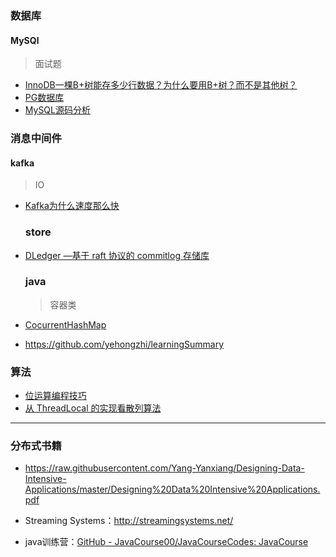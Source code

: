 ### 数据库

#### MySQl

> 面试题

- [InnoDB一棵B+树能存多少行数据？为什么要用B+树？而不是其他树？](db/mysql/面试题.md)
- [PG数据库](https://github.com/digoal/blog)
- [MySQL源码分析](http://mysql.taobao.org/monthly/)

### 消息中间件

#### kafka

> IO

- [Kafka为什么速度那么快](https://mp.weixin.qq.com/s/B0RjuajTKe94iz6FCRn1Fw)
  
  ### store
- [DLedger —基于 raft 协议的 commitlog 存储库](https://yq.aliyun.com/articles/713017?spm=a2c4e.11153940.0.0.59642ed7beDbfV)
  
  ### java
  
  > 容器类
- [CocurrentHashMap](langage/java/java基础/容器类/ConcurrentMap.md)
- https://github.com/yehongzhi/learningSummary

### 算法

- [位运算编程技巧](https://mp.weixin.qq.com/s?__biz=MjM5NTY1MjY0MQ==&mid=2650745770&idx=3&sn=ca0805a6191020edea69054c6940b611&chksm=befebee4898937f287581e046f39f3352ce7c4564147b742a6c9a23c0b1654013cc450e317eb&mpshare=1&scene=23&srcid=#rd)
- [从 ThreadLocal 的实现看散列算法](https://zhuanlan.zhihu.com/p/40515974)

---

### 分布式书籍

- https://raw.githubusercontent.com/Yang-Yanxiang/Designing-Data-Intensive-Applications/master/Designing%20Data%20Intensive%20Applications.pdf
- Streaming Systems：http://streamingsystems.net/

- java训练营：[GitHub - JavaCourse00/JavaCourseCodes: JavaCourse](https://github.com/JavaCourse00/JavaCourseCodes)
